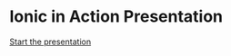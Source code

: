 # Ionic in Action Presentation

[Start the presentation](https://ionic-in-action.github.io/ionic-present)
